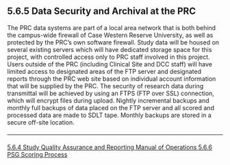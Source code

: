 ## 5.6.5 Data Security and Archival at the PRC

The PRC data systems are part of a local area network that is both behind the campus-wide firewall of Case Western Reserve University, as well as protected by the PRC’s own software firewall. Study data will be housed on several existing servers which will have dedicated storage space for this project, with controlled access only to PRC staff involved in this project. Users outside of the PRC (including Clinical Site and DCC staff) will have limited access to designated areas of the FTP server and designated reports through the PRC web site based on individual account information that will be supplied by the PRC. The security of research data during transmittal will be achieved by using an FTPS (FTP over SSL) connection, which will encrypt files during upload. Nightly incremental backups and monthly full backups of data placed on the FTP server and all scored and processed data are made to SDLT tape. Monthly backups are stored in a secure off-site location.


<hr class="soften" style="margin-top: 20px;margin-bottom: 20px;"/>

<div class="center">
<div class="btn-group">
  <a href=":pages_path:/mop/5-06-04-study-quality-assurance-and-reporting.md" class="btn btn-default">
    <span class="glyphicon glyphicon-chevron-left"></span>
    5.6.4 Study Quality Assurance and Reporting
  </a>

  <a href=":pages_path:/mop/5-00-mop-toc.md" class="btn btn-default">
    <span class="glyphicon glyphicon-chevron-up"></span>
    Manual of Operations
  </a>

  <a href=":pages_path:/mop/5-06-06-psg-scoring-process.md" class="btn btn-success">
    5.6.6 PSG Scoring Process
    <span class="glyphicon glyphicon-chevron-right"></span>
  </a>
</div>
</div>
